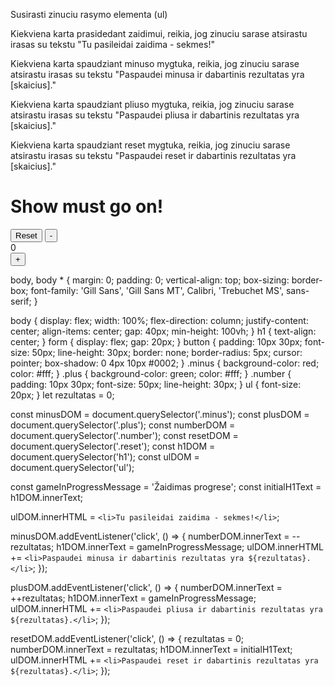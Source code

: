 Susirasti zinuciu rasymo elementa (ul)

Kiekviena karta prasidedant zaidimui, reikia, jog zinuciu sarase atsirastu irasas su tekstu "Tu pasileidai zaidima - sekmes!"

Kiekviena karta spaudziant minuso mygtuka, reikia, jog zinuciu sarase atsirastu irasas su tekstu "Paspaudei minusa ir dabartinis rezultatas yra [skaicius]."

Kiekviena karta spaudziant pliuso mygtuka, reikia, jog zinuciu sarase atsirastu irasas su tekstu "Paspaudei pliusa ir dabartinis rezultatas yra [skaicius]."

Kiekviena karta spaudziant reset mygtuka, reikia, jog zinuciu sarase atsirastu irasas su tekstu "Paspaudei reset ir dabartinis rezultatas yra [skaicius]."

<h1>Show must go on!</h1>
<form>
  <button class="reset" type="button">Reset</button>
  <button class="minus" type="button">-</button>
  <div class="number">0</div>
  <button class="plus" type="button">+</button>
</form>
<ul></ul>
body,
body * {
  margin: 0;
  padding: 0;
  vertical-align: top;
  box-sizing: border-box;
  font-family: 'Gill Sans', 'Gill Sans MT', Calibri, 'Trebuchet MS', sans-serif;
}

body {
display: flex;
width: 100%;
flex-direction: column;
justify-content: center;
align-items: center;
gap: 40px;
min-height: 100vh;
}
h1 {
text-align: center;
}
form {
display: flex;
gap: 20px;
}
button {
padding: 10px 30px;
font-size: 50px;
line-height: 30px;
border: none;
border-radius: 5px;
cursor: pointer;
box-shadow: 0 4px 10px #0002;
}
.minus {
background-color: red;
color: #fff;
}
.plus {
background-color: green;
color: #fff;
}
.number {
padding: 10px 30px;
font-size: 50px;
line-height: 30px;
}
ul {
font-size: 20px;
}
let rezultatas = 0;

const minusDOM = document.querySelector('.minus');
const plusDOM = document.querySelector('.plus');
const numberDOM = document.querySelector('.number');
const resetDOM = document.querySelector('.reset');
const h1DOM = document.querySelector('h1');
const ulDOM = document.querySelector('ul');

const gameInProgressMessage = 'Žaidimas progrese';
const initialH1Text = h1DOM.innerText;

ulDOM.innerHTML = `<li>Tu pasileidai zaidima - sekmes!</li>`;

minusDOM.addEventListener('click', () => {
numberDOM.innerText = --rezultatas;
h1DOM.innerText = gameInProgressMessage;
ulDOM.innerHTML += `<li>Paspaudei minusa ir dabartinis rezultatas yra ${rezultatas}.</li>`;
});

plusDOM.addEventListener('click', () => {
numberDOM.innerText = ++rezultatas;
h1DOM.innerText = gameInProgressMessage;
ulDOM.innerHTML += `<li>Paspaudei pliusa ir dabartinis rezultatas yra ${rezultatas}.</li>`;
});

resetDOM.addEventListener('click', () => {
rezultatas = 0;
numberDOM.innerText = rezultatas;
h1DOM.innerText = initialH1Text;
ulDOM.innerHTML += `<li>Paspaudei reset ir dabartinis rezultatas yra ${rezultatas}.</li>`;
});

